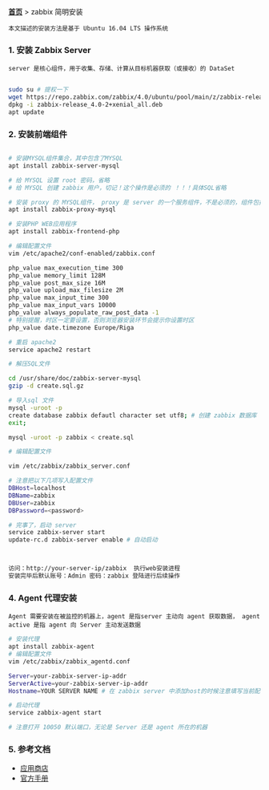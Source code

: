 **[首页](https://docs.workwithme.vip)** > zabbix 简明安装

    本文描述的安装方法是基于 Ubuntu 16.04 LTS 操作系统

### 1. 安装 Zabbix Server

    server 是核心组件，用于收集、存储、计算从目标机器获取（或接收）的 DataSet

```bash

sudo su # 提权一下
wget https://repo.zabbix.com/zabbix/4.0/ubuntu/pool/main/z/zabbix-release/zabbix-release_4.0-2+xenial_all.deb
dpkg -i zabbix-release_4.0-2+xenial_all.deb
apt update

```

### 2. 安装前端组件

```bash

# 安装MYSQL组件集合，其中包含了MYSQL
apt install zabbix-server-mysql

# 给 MYSQL 设置 root 密码，省略
# 给 MYSQL 创建 zabbix 用户，切记！这个操作是必须的 ！！！具体SQL省略

# 安装 proxy 的 MYSQL组件， proxy 是 server 的一个服务组件，不是必须的，组件包括了：server / proxy / agent 
apt install zabbix-proxy-mysql

# 安装PHP WEB应用程序
apt install zabbix-frontend-php

# 编辑配置文件
vim /etc/apache2/conf-enabled/zabbix.conf

php_value max_execution_time 300
php_value memory_limit 128M
php_value post_max_size 16M
php_value upload_max_filesize 2M
php_value max_input_time 300
php_value max_input_vars 10000
php_value always_populate_raw_post_data -1
# 特别提醒，时区一定要设置，否则浏览器安装环节会提示你设置时区
php_value date.timezone Europe/Riga

# 重启 apache2 
service apache2 restart

# 解压SQL文件

cd /usr/share/doc/zabbix-server-mysql
gzip -d create.sql.gz

# 导入sql 文件
mysql -uroot -p
create database zabbix defautl character set utf8; # 创建 zabbix 数据库
exit;

mysql -uroot -p zabbix < create.sql

# 编辑配置文件

vim /etc/zabbix/zabbix_server.conf

# 注意把以下几项写入配置文件
DBHost=localhost
DBName=zabbix
DBUser=zabbix
DBPassword=<password>

# 完事了，启动 server 
service zabbix-server start
update-rc.d zabbix-server enable # 自动启动



访问：http://your-server-ip/zabbix  执行web安装进程
安装完毕后默认账号：Admin 密码：zabbix 登陆进行后续操作

```

### 4. Agent 代理安装

    Agent 需要安装在被监控的机器上，agent 是指server 主动向 agent 获取数据， agent active 是指 agent 向 Server 主动发送数据

```bash
# 安装代理
apt install zabbix-agent
# 编辑配置文件
vim /etc/zabbix/zabbix_agentd.conf

Server=your-zabbix-server-ip-addr
ServerActive=your-zabbix-server-ip-addr
Hostname=YOUR SERVER NAME # 在 zabbix server 中添加host的时候注意填写当前配置的主机名

# 启动代理
service zabbix-agent start

# 注意打开 10050 默认端口，无论是 Server 还是 agent 所在的机器

```

### 5. 参考文档

- [应用商店](https://share.zabbix.com)
- [官方手册](https://www.zabbix.com/manuals)